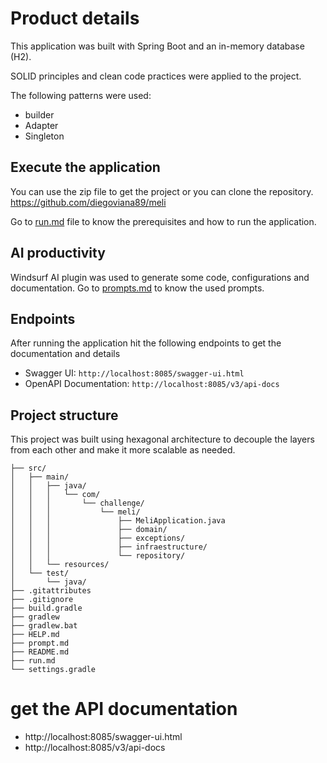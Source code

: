 # Product details

This application was built with Spring Boot and an in-memory database (H2).


SOLID principles and clean code practices were applied to the project.

The following patterns were used:
- builder
- Adapter
- Singleton

## Execute the application

You can use the zip file to get the project or you can clone the repository.
https://github.com/diegoviana89/meli

Go to [run.md](run.md) file to know  the prerequisites and how to run the application.


## AI productivity
Windsurf AI plugin was used to generate some code, configurations and documentation.
Go to [prompts.md](prompts.md) to know the used prompts.

## Endpoints

After running the application hit the following endpoints to get the documentation and details

- Swagger UI: `http://localhost:8085/swagger-ui.html`
- OpenAPI Documentation: `http://localhost:8085/v3/api-docs`

## Project structure

This project was built using hexagonal architecture to decouple the layers from each other and make it more
scalable as needed.


```
├── src/
│   ├── main/
│   │   ├── java/
│   │   │   └── com/
│   │   │       └── challenge/
│   │   │           └── meli/
│   │   │               ├── MeliApplication.java
│   │   │               ├── domain/
│   │   │               ├── exceptions/
│   │   │               ├── infraestructure/
│   │   │               └── repository/
│   │   └── resources/
│   └── test/
│       └── java/
├── .gitattributes
├── .gitignore
├── build.gradle
├── gradlew
├── gradlew.bat
├── HELP.md
├── prompt.md
├── README.md
├── run.md
└── settings.gradle        
```

# get the API documentation
- http://localhost:8085/swagger-ui.html
- http://localhost:8085/v3/api-docs